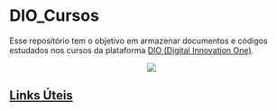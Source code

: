 # DIO_Cursos
Esse repositório tem o objetivo em armazenar documentos e códigos estudados nos cursos da plataforma [DIO (Digital Innovation One)](https://www.dio.me/).

<p align="center">
 <a href="https://www.dio.me/"> <img src="https://user-images.githubusercontent.com/85805420/184552636-5d20d469-9fc7-4d51-b7a4-ad03fc764892.png">
 
 ## Links Úteis
 
